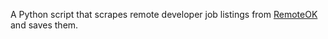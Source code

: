 A Python script that scrapes remote developer job listings from [RemoteOK](https://remoteok.io/api) and saves them.
